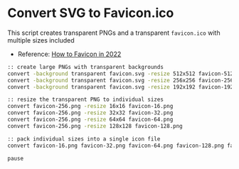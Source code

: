 # Convert SVG to Favicon.ico

This script creates transparent PNGs and a transparent `favicon.ico` with multiple sizes included

* Reference: [How to Favicon in 2022](https://evilmartians.com/chronicles/how-to-favicon-in-2021-six-files-that-fit-most-needs)

```bash
:: create large PNGs with transparent backgrounds
convert -background transparent favicon.svg -resize 512x512 favicon-512.png
convert -background transparent favicon.svg -resize 256x256 favicon-256.png
convert -background transparent favicon.svg -resize 192x192 favicon-192.png

:: resize the transparent PNG to individual sizes
convert favicon-256.png -resize 16x16 favicon-16.png
convert favicon-256.png -resize 32x32 favicon-32.png
convert favicon-256.png -resize 64x64 favicon-64.png
convert favicon-256.png -resize 128x128 favicon-128.png

:: pack individual sizes into a single icon file
convert favicon-16.png favicon-32.png favicon-64.png favicon-128.png favicon-256.png -colors 256 favicon.ico

pause
```
